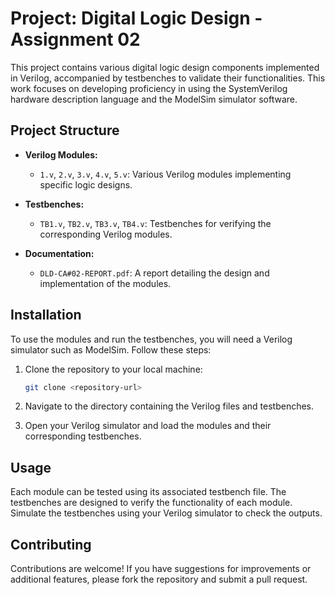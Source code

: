 
# Project: Digital Logic Design - Assignment 02

This project contains various digital logic design components implemented in Verilog, accompanied by testbenches to validate their functionalities. This work focuses on developing proficiency in using the SystemVerilog hardware description language and the ModelSim simulator software.

## Project Structure

- **Verilog Modules:**
  - `1.v`, `2.v`, `3.v`, `4.v`, `5.v`: Various Verilog modules implementing specific logic designs.

- **Testbenches:**
  - `TB1.v`, `TB2.v`, `TB3.v`, `TB4.v`: Testbenches for verifying the corresponding Verilog modules.

- **Documentation:**
  - `DLD-CA#02-REPORT.pdf`: A report detailing the design and implementation of the modules.

## Installation

To use the modules and run the testbenches, you will need a Verilog simulator such as ModelSim. Follow these steps:

1. Clone the repository to your local machine:
   ```bash
   git clone <repository-url>
   ```

2. Navigate to the directory containing the Verilog files and testbenches.

3. Open your Verilog simulator and load the modules and their corresponding testbenches.

## Usage

Each module can be tested using its associated testbench file. The testbenches are designed to verify the functionality of each module. Simulate the testbenches using your Verilog simulator to check the outputs.

## Contributing

Contributions are welcome! If you have suggestions for improvements or additional features, please fork the repository and submit a pull request.

